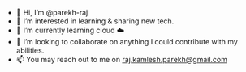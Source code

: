 - 👋 Hi, I’m @parekh-raj
- 👀 I’m interested in learning & sharing new tech.
- 🌱 I’m currently learning cloud ☁️ 
- 💞️ I’m looking to collaborate on anything I could contribute with my abilities.
- 📫 You may reach out to me on raj.kamlesh.parekh@gmail.com

<!---
parekh-raj/parekh-raj is a ✨ special ✨ repository because its `README.md` (this file) appears on your GitHub profile.
You can click the Preview link to take a look at your changes.
--->
